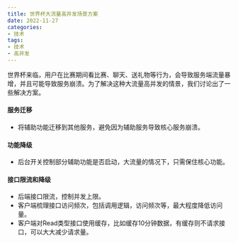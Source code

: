 ```yaml
---
title: 世界杯大流量高并发场景方案
date: 2022-11-27
categories: 
- 技术
tags: 
- 技术
- 高并发
---
```



世界杯来临，用户在比赛期间看比赛、聊天、送礼物等行为，会导致服务端流量暴增，并且可能导致服务崩溃。为了解决这种大流量高并发的情景，我们讨论出了一些解决方案。

<!-- more -->

#### 服务迁移
- 将辅助功能迁移到其他服务，避免因为辅助服务导致核心服务崩溃。

#### 功能降级
- 后台开关控制部分辅助功能是否启动，大流量的情况下，只需保住核心功能。

#### 接口限流和降级
- 后端接口限流，控制并发上限。
- 客户端梳理接口访问频次，包括调用逻辑，访问频次等，最大程度降低访问量。
- 客户端对Read类型接口使用缓存，比如缓存10分钟数据，有缓存则不请求接口，可以大大减少请求量。






